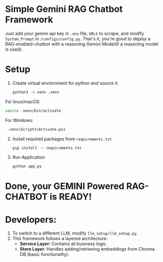# Simple Gemini RAG Chatbot Framework

Just add your gemini api key in `.env` file, `URLS` to scrape, and modify `System_Prompt` in `/configs/config.py`. That's it, you're good to deploy a RAG-enabled-chatbot with a reasoning Gemini Model(if a reasoning model is used). 

# Setup
1. Create virtual enviornment for python and source it.
   ```bash
   python3 -m venv .venv
   ```
For linux/macOS:
   ```bash
   source .venv/bin/activate
   ```
For Windows:
   ```bash
    .venv\Scripts\Activate.ps1
   ```
2. Install required packages from `requirements.txt`
   ```bash
   pip install -r requirements.txt
   ```
3. Run Application
   ```bash
   python app.py
   ```

# Done, your GEMINI Powered RAG-CHATBOT is READY!

# Developers:
1. To switch to a different LLM, modify `llm_setup/llm_setup.py`.
2. This framework follows a layered architecture:
   - **Service Layer**: Contains all business logic.
   - **Store Layer**: Handles adding/retrieving embeddings from Chroma DB (basic functionality).

